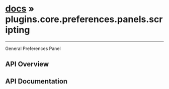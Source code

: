 # [docs](index.md) » plugins.core.preferences.panels.scripting
---

General Preferences Panel

## API Overview

## API Documentation

